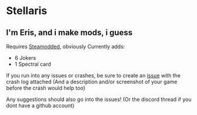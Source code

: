 # Stellaris

## I'm Eris, and i make mods, i guess

Requires [Steamodded](https://github.com/Steamodded/smods), obviously
Currently adds:
- 6 Jokers
- 1 Spectral card

If you run into any issues or crashes, be sure to create an [issue](https://github.com/borb43/Stellaris/issues/new) with the crash log attached
(And a description and/or screenshot of your game before the crash would help too)

Any suggestions should also go into the issues! (Or the discord thread if you dont have a github account)